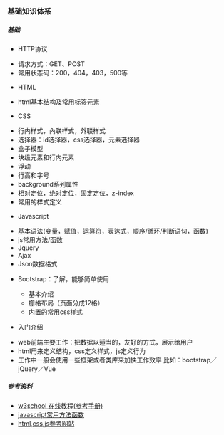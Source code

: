 ###  基础知识体系
##### 基础
- HTTP协议
 * 请求方式：GET、POST
 * 常用状态码：200，404，403，500等
 
- HTML
 * html基本结构及常用标签元素

- CSS
 * 行内样式，內联样式，外联样式
 * 选择器：id选择器，css选择器，元素选择器
 * 盒子模型
 * 块级元素和行内元素
 * 浮动
 * 行高和字号
 * background系列属性
 * 相对定位，绝对定位，固定定位，z-index
 * 常用的样式定义

- Javascript
 * 基本语法(变量，赋值，运算符，表达式，顺序/循环/判断语句，函数)
 * js常用方法/函数
 * Jquery
 * Ajax
 * Json数据格式

- Bootstrap：了解，能够简单使用
  * 基本介绍
  * 栅格布局（页面分成12格）
  * 内置的常用css样式

- 入门介绍
 * web前端主要工作：把数据以适当的，友好的方式，展示给用户
 * html用来定义结构，css定义样式，js定义行为
 * 工作中一般会使用一些框架或者类库来加快工作效率
    比如：bootstrap／jQuery／Vue


##### 参考资料
- [w3school 在线教程(参考手册)](http://www.w3school.com.cn/index.html)
- [javascript常用方法函数](http://www.css88.com/archives/5180)
- [html,css,js参考网站](http://www.runoob.com)
